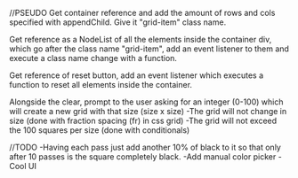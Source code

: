 //PSEUDO
Get container reference and add the amount of rows and cols specified with appendChild. Give it "grid-item" class name.

Get reference as a NodeList of all the elements inside the container div, which go after the class name "grid-item", add an event listener to them and execute a class name change with a function.

Get reference of reset button, add an event listener which executes a function to reset all elements inside the container.

Alongside the clear, prompt to the user asking for an integer (0-100) which will create a new grid with that size (size x size)
    -The grid will not change in size (done with fraction spacing (fr) in css grid)
    -The grid will not exceed the 100 squares per size (done with conditionals)

//TODO 
-Having each pass just add another 10% of black to it so that only after 10 passes is the square completely black.
-Add manual color picker 
-Cool UI

